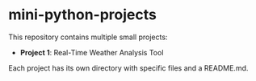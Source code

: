 # mini-python-projects

This repository contains multiple small projects:

- **Project 1**: Real-Time Weather Analysis Tool

Each project has its own directory with specific files and a README.md.
